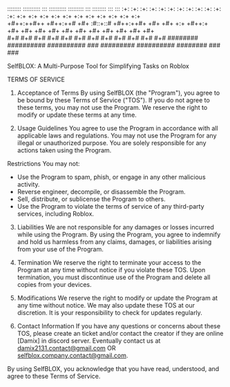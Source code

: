  ::::::::  :::::::::: :::        :::::::::: :::::::::  :::        ::::::::  :::    ::: 
:+:    :+: :+:        :+:        :+:        :+:    :+: :+:       :+:    :+: :+:    :+: 
+:+        +:+        +:+        +:+        +:+    +:+ +:+       +:+    +:+  +:+  +:+  
+#++:++#++ +#++:++#   +#+        :#::+::#   +#++:++#+  +#+       +#+    +:+   +#++:+   
       +#+ +#+        +#+        +#+        +#+    +#+ +#+       +#+    +#+  +#+  +#+  
#+#    #+# #+#        #+#        #+#        #+#    #+# #+#       #+#    #+# #+#    #+# 
 ########  ########## ########## ###        #########  ########## ########  ###    ### 

SelfBLOX: A Multi-Purpose Tool for Simplifying Tasks on Roblox

TERMS OF SERVICE

1. Acceptance of Terms
By using SelfBLOX (the "Program"), you agree to be bound by these Terms of Service ("TOS"). If you do not agree to these terms, you may not use the Program. We reserve the right to modify or update these terms at any time.

2. Usage Guidelines
You agree to use the Program in accordance with all applicable laws and regulations. You may not use the Program for any illegal or unauthorized purpose. You are solely responsible for any actions taken using the Program.

Restrictions
You may not:
- Use the Program to spam, phish, or engage in any other malicious activity.
- Reverse engineer, decompile, or disassemble the Program.
- Sell, distribute, or sublicense the Program to others.
- Use the Program to violate the terms of service of any third-party services, including Roblox.

3. Liabilities
We are not responsible for any damages or losses incurred while using the Program. By using the Program, you agree to indemnify and hold us harmless from any claims, damages, or liabilities arising from your use of the Program.

4. Termination
We reserve the right to terminate your access to the Program at any time without notice if you violate these TOS. Upon termination, you must discontinue use of the Program and delete all copies from your devices.

5. Modifications
We reserve the right to modify or update the Program at any time without notice. We may also update these TOS at our discretion. It is your responsibility to check for updates regularly.

6. Contact Information
If you have any questions or concerns about these TOS, please create an ticket and/or contact the creator if they are online [Damix] in discord server. Eventually contact us at damix2131.contact@gmail.com OR selfblox.company.contact@gmail.com.

By using SelfBLOX, you acknowledge that you have read, understood, and agree to these Terms of Service.
